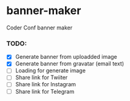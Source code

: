 # banner-maker
Coder Conf banner maker

### TODO:
- [x] Generate banner from uploadded image
- [x] Generate banner from gravatar (email text)
- [ ] Loading for generate image
- [ ] Share link for Twiiter
- [ ] Share link for Instagram
- [ ] Share link for Telegram
